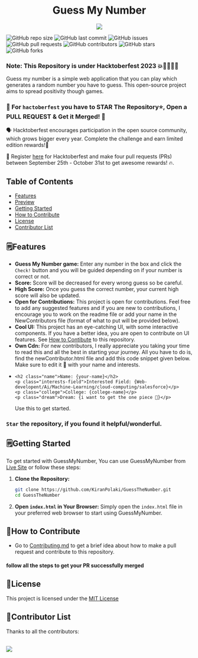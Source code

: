<div align="center">
<h1>Guess My Number</h1>
<img src="/images/Helping people learn Web and DSA.png">
</div>

![GitHub repo size](https://img.shields.io/github/repo-size/KiranPolaki/GuessTheNumber)
![GitHub last commit](https://img.shields.io/github/last-commit/KiranPolaki/GuessTheNumber)
![GitHub issues](https://img.shields.io/github/issues/KiranPolaki/GuessTheNumber)
![GitHub pull requests](https://img.shields.io/github/issues-pr/KiranPolaki/GuessTheNumber)
![GitHub contributors](https://img.shields.io/github/contributors/KiranPolaki/GuessTheNumber)
![GitHub stars](https://img.shields.io/github/stars/KiranPolaki/GuessTheNumber?style=social)
![GitHub forks](https://img.shields.io/github/forks/KiranPolaki/GuessTheNumber?style=social)

<h3>Note: This Repository is under Hacktoberfest 2023 💥🥳🙌🏼🥂</h3>

<p>Guess my number is a simple web application that you can play which generates a random number you have to guess. This open-source project aims to spread positivity though games.</p>

### 🔴 For `hactoberfest` you have to STAR The Repository⭐, Open a PULL REQUEST & Get it Merged! 🎉

🗣 Hacktoberfest encourages participation in the open source community, which grows bigger every year. Complete the challenge and earn limited edition rewards!🚀

📢 Register [here](https://hacktoberfest.com/) for Hacktoberfest and make four pull requests (PRs) between September 25th - October 31st to get awesome rewards! 🔥.

## Table of Contents

- [Features](#features)
- [Preview](#preview)
- [Getting Started](#getting-started)
- [How to Contribute](#how-to-contribute)
- [License](#license)
- [Contributor List](#contributor-list)

## 🗒️Features

- **Guess My Number game:** Enter any number in the box and click the `Check!` button and you will be guided depending on if your number is correct or not.
- **Score:** Score will be decreased for every wrong guess so be careful.
- **High Score:** Once you guess the correct number, your current high score will also be updated.
- **Open for Contributions:** This project is open for contributions. Feel free to add any suggested features and if you are new to contributions, I encourage you to work on the readme file or add your name in the NewContributors file (format of what to put will be provided below).
- **Cool UI:** This project has an eye-catching UI, with some interactive components. If you have a better idea, you are open to contribute on UI features. See [How to Contibute](#🧩how-to-contribute) to this repository.
- **Own Cdn:** For new contributors, I really appreciate you taking your time to read this and all the best in starting your journey. All you have to do is, find the newContributor.html file and add this code snippet given below. Make sure to edit it 🤣 with your name and interests.
- ```
  <h2 class="name">Name: {your-name}</h2>
  <p class="interests-field">Interested Field: {Web-developent/Ai/Machine-Learning/cloud-computing/salesforce}</p>
  <p class="college">College: {college-name}</p>
  <p class="dream">Dream: {i want to get the one piece 🤣}</p>
  ```
  Use this to get started.

### `Star` the repository, if you found it helpful/wonderful.

## 🗒️Getting Started

To get started with GuessMyNumber, You can use GuessMyNumber from [Live Site](https://kiranpolaki.github.io/GuessTheNumber-Game-JS/) or follow these steps:

1. **Clone the Repository:**

   ```sh
   git clone https://github.com/KiranPolaki/GuessTheNumber.git
   cd GuessTheNumber
   ```

2. **Open `index.html` in Your Browser:**
   Simply open the `index.html` file in your preferred web browser to start using GuessMyNumber.

## 🧩How to Contribute

- Go to [Contributing.md](Contributing.md) to get a brief idea about how to make a pull request and contribute to this repository.

#### follow all the steps to get your PR successfully merged

## 🔑License

This project is licensed under the [MIT License](LICENSE)

## 🛂Contributor List

Thanks to all the contributors:

<br/>

<a href="https://github.com/KiranPolaki/GuessTheNumber-Game-JS/graphs/contributors">
  <img src="https://contrib.rocks/image?repo=KiranPolaki/GuessTheNumber-Game-JS" />
</a>
